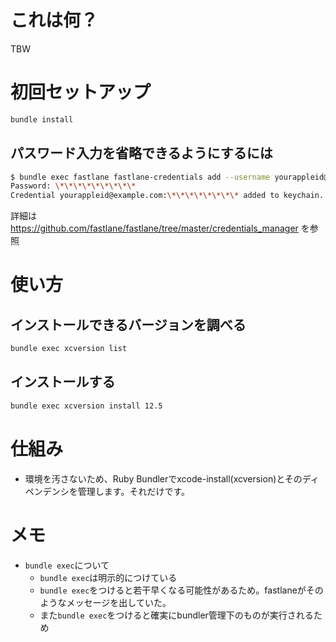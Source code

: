 
# これは何？

TBW

# 初回セットアップ

```zsh
bundle install
```

## パスワード入力を省略できるようにするには

```zsh
$ bundle exec fastlane fastlane-credentials add --username yourappleid@example.com
Password: \*\*\*\*\*\*\*\*\*
Credential yourappleid@example.com:\*\*\*\*\*\*\*\* added to keychain.
```

詳細は <https://github.com/fastlane/fastlane/tree/master/credentials_manager> を参照

# 使い方

## インストールできるバージョンを調べる

```zsh
bundle exec xcversion list
```

## インストールする

```zsh
bundle exec xcversion install 12.5
```

# 仕組み

- 環境を汚さないため、Ruby Bundlerでxcode-install(xcversion)とそのディペンデンシを管理します。それだけです。

# メモ

- `bundle exec`について
  - `bundle exec`は明示的につけている
  - `bundle exec`をつけると若干早くなる可能性があるため。fastlaneがそのようなメッセージを出していた。
  - また`bundle exec`をつけると確実にbundler管理下のものが実行されるため
